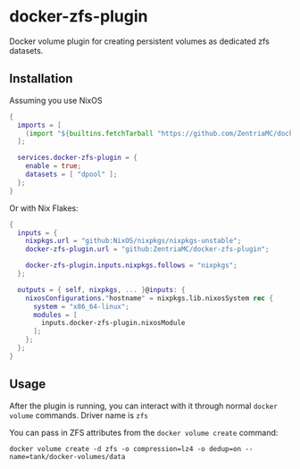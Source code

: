 # docker-zfs-plugin

Docker volume plugin for creating persistent volumes as dedicated zfs datasets.

## Installation

Assuming you use NixOS

```nix
{
  imports = [
    (import "${builtins.fetchTarball "https://github.com/ZentriaMC/docker-zfs-plugin/archive/master.tar.gz"}/nixos")
  ];

  services.docker-zfs-plugin = {
    enable = true;
    datasets = [ "dpool" ];
  };
}
```

Or with Nix Flakes:

```nix
{
  inputs = {
    nixpkgs.url = "github:NixOS/nixpkgs/nixpkgs-unstable";
    docker-zfs-plugin.url = "github:ZentriaMC/docker-zfs-plugin";

    docker-zfs-plugin.inputs.nixpkgs.follows = "nixpkgs";
  };

  outputs = { self, nixpkgs, ... }@inputs: {
    nixosConfigurations."hostname" = nixpkgs.lib.nixosSystem rec {
      system = "x86_64-linux";
      modules = [
        inputs.docker-zfs-plugin.nixosModule
      ];
    };
  };
}
```

## Usage

After the plugin is running, you can interact with it through normal `docker volume` commands. Driver name is `zfs`

You can pass in ZFS attributes from the `docker volume create` command:

`docker volume create -d zfs -o compression=lz4 -o dedup=on --name=tank/docker-volumes/data`
